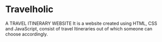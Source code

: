 # Travelholic
A TRAVEL ITINERARY WEBSITE It is a website created using HTML, CSS and JavaScript, consist of travel Itineraries out of which someone can choose accordingly.
